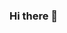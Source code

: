 ### Hi there 👋

<!--
**mofhizziey/mofhizziey** is a ✨ _special_ ✨ repository because its `README.md` (this file) appears on your GitHub profile.

### My Name is Enimofe Odujirin and i am a Full stack web developer and computer programmer i have a strong passion for coding, and have gone through various lengths to learn it. I am self taught but well grounded in my skills. .

Here are some ideas to get you started:

- 🔭 I’m currently working on ...
- 🌱 I’m currently learning ...
- 👯 I’m looking to collaborate on ...
- 🤔 I’m looking for help with ...
- 💬 Ask me about ...
- 📫 How to reach me: ...
- 😄 Pronouns: ...
- ⚡ Fun fact: ...
-->
